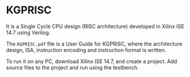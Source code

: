 # KGPRISC

It is a Single Cycle CPU design (RISC architecture) developed in Xilinx ISE 14.7 using Verilog.

The `KGPRISC.pdf` file is a User Guide for KGPRISC, where the architecture design, ISA, instruction encoding and instruction format is written.

To run it on any PC, download Xilinx ISE 14.7, and create a project. Add source files to the project and run using the testbench.
